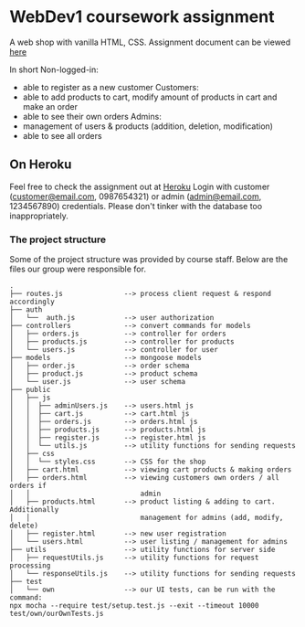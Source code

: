 # WebDev1 coursework assignment

A web shop with vanilla HTML, CSS. Assignment document can be viewed [here](https://docs.google.com/document/d/1CZQD7p1iZL58KqRfHiVtyYf3V10db09oLxIOy3fRrkI)

In short
Non-logged-in:
- able to register as a new customer
Customers:
- able to add products to cart, modify amount of products in cart and make an order
- able to see their own orders
Admins:
- management of users & products (addition, deletion, modification)
- able to see all orders

## On Heroku

Feel free to check the assignment out at [Heroku](https://webdevgroup61onlineshop.herokuapp.com/index.html)
Login with customer (customer@email.com, 0987654321) or admin (admin@email.com, 1234567890) credentials. Please don't tinker with the database too inappropriately.


### The project structure

Some of the project structure was provided by course staff. Below are the files our group were responsible for.

```
.
├── routes.js               --> process client request & respond accordingly
├── auth                    
│   └──  auth.js            --> user authorization
├── controllers             --> convert commands for models
│   ├── orders.js           --> controller for orders
│   ├── products.js         --> controller for products
│   └── users.js            --> controller for user
├── models                  --> mongoose models
│   ├── order.js            --> order schema
│   ├── product.js          --> product schema
│   └── user.js             --> user schema
├── public
│   ├── js
│   │  ├── adminUsers.js    --> users.html js
│   │  ├── cart.js          --> cart.html js
│   │  ├── orders.js        --> orders.html js
│   │  ├── products.js      --> products.html js
│   │  ├── register.js      --> register.html js
│   │  └── utils.js         --> utility functions for sending requests
│   ├── css                 
│   │  └── styles.css       --> CSS for the shop
│   ├── cart.html           --> viewing cart products & making orders
│   ├── orders.html         --> viewing customers own orders / all orders if 
│   │                           admin
│   ├── products.html       --> product listing & adding to cart. Additionally 
│   │                           management for admins (add, modify, delete) 
│   ├── register.html       --> new user registration
│   └── users.html          --> user listing / management for admins
├── utils                   --> utility functions for server side
│   ├── requestUtils.js     --> utility functions for request processing
│   └── responseUtils.js    --> utility functions for sending requests
├── test
│   └── own                 --> our UI tests, can be run with the command: 
npx mocha --require test/setup.test.js --exit --timeout 10000 test/own/ourOwnTests.js

```

